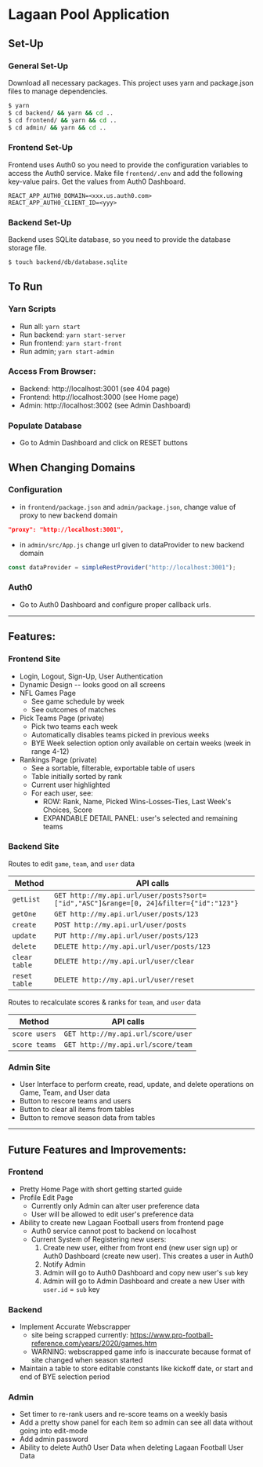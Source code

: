 # Lagaan Pool Application

## Set-Up

### General Set-Up

Download all necessary packages. This project uses yarn and package.json files to manage dependencies.

```bash
$ yarn
$ cd backend/ && yarn && cd ..
$ cd frontend/ && yarn && cd ..
$ cd admin/ && yarn && cd ..
```

### Frontend Set-Up

Frontend uses Auth0 so you need to provide the configuration variables to access the Auth0 service. Make file `frontend/.env` and add the following key-value pairs. Get the values from Auth0 Dashboard.

```
REACT_APP_AUTH0_DOMAIN=<xxx.us.auth0.com>
REACT_APP_AUTH0_CLIENT_ID=<yyy>
```

### Backend Set-Up

Backend uses SQLite database, so you need to provide the database storage file.

```bash
$ touch backend/db/database.sqlite
```

## To Run

### Yarn Scripts

- Run all: `yarn start`
- Run backend: `yarn start-server`
- Run frontend: `yarn start-front`
- Run admin; `yarn start-admin`

### Access From Browser:

- Backend: http://localhost:3001 (see 404 page)
- Frontend: http://localhost:3000 (see Home page)
- Admin: http://localhost:3002 (see Admin Dashboard)

### Populate Database

- Go to Admin Dashboard and click on RESET buttons

## When Changing Domains

### Configuration

- in `frontend/package.json` and `admin/package.json`, change value of proxy to new backend domain

```json
"proxy": "http://localhost:3001",
```

- in `admin/src/App.js` change url given to dataProvider to new backend domain

```javascript
const dataProvider = simpleRestProvider("http://localhost:3001");
```

### Auth0

- Go to Auth0 Dashboard and configure proper callback urls.

---

## Features:

### Frontend Site

- Login, Logout, Sign-Up, User Authentication
- Dynamic Design -- looks good on all screens
- NFL Games Page
  - See game schedule by week
  - See outcomes of matches
- Pick Teams Page (private)
  - Pick two teams each week
  - Automatically disables teams picked in previous weeks
  - BYE Week selection option only available on certain weeks (week in range 4-12)
- Rankings Page (private)
  - See a sortable, filterable, exportable table of users
  - Table initially sorted by rank
  - Current user highlighted
  - For each user, see:
    - ROW: Rank, Name, Picked Wins-Losses-Ties, Last Week's Choices, Score
    - EXPANDABLE DETAIL PANEL: user's selected and remaining teams

### Backend Site

Routes to edit `game`, `team`, and `user` data

| Method        | API calls                                                                              |
| ------------- | -------------------------------------------------------------------------------------- |
| `getList`     | `GET http://my.api.url/user/posts?sort=["id","ASC"]&range=[0, 24]&filter={"id":"123"}` |
| `getOne`      | `GET http://my.api.url/user/posts/123`                                                 |
| `create`      | `POST http://my.api.url/user/posts`                                                    |
| `update`      | `PUT http://my.api.url/user/posts/123`                                                 |
| `delete`      | `DELETE http://my.api.url/user/posts/123`                                              |
| `clear table` | `DELETE http://my.api.url/user/clear`                                                  |
| `reset table` | `DELETE http://my.api.url/user/reset`                                                  |

Routes to recalculate scores & ranks for `team`, and `user` data

| Method        | API calls                          |
| ------------- | ---------------------------------- |
| `score users` | `GET http://my.api.url/score/user` |
| `score teams` | `GET http://my.api.url/score/team` |

### Admin Site

- User Interface to perform create, read, update, and delete operations on Game, Team, and User data
- Button to rescore teams and users
- Button to clear all items from tables
- Button to remove season data from tables

---

## Future Features and Improvements:

### Frontend

- Pretty Home Page with short getting started guide
- Profile Edit Page
  - Currently only Admin can alter user preference data
  - User will be allowed to edit user's preference data
- Ability to create new Lagaan Football users from frontend page
  - Auth0 service cannot post to backend on localhost
  - Current System of Registering new users:
    1. Create new user, either from front end (new user sign up) or Auth0 Dashboard (create new user). This creates a user in Auth0
    2. Notify Admin
    3. Admin will go to Auth0 Dashboard and copy new user's `sub` key
    4. Admin will go to Admin Dashboard and create a new User with `user.id` = `sub` key

### Backend

- Implement Accurate Webscrapper
  - site being scrapped currently: https://www.pro-football-reference.com/years/2020/games.htm
  - WARNING: webscrapped game info is inaccurate because format of site changed when season started
- Maintain a table to store editable constants like kickoff date, or start and end of BYE selection period

### Admin

- Set timer to re-rank users and re-score teams on a weekly basis
- Add a pretty show panel for each item so admin can see all data without going into edit-mode
- Add admin password
- Ability to delete Auth0 User Data when deleting Lagaan Football User Data

